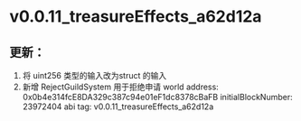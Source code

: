 # v0.0.11_treasureEffects_a62d12a

## 更新：
1. 将 uint256 类型的输入改为struct 的输入
2. 新增 RejectGuildSystem 用于拒绝申请
   world address: 0x0b4e314fcE8DA329c387c94e01eF1dc8378cBaFB
   initialBlockNumber: 23972404
   abi tag: v0.0.11_treasureEffects_a62d12a
